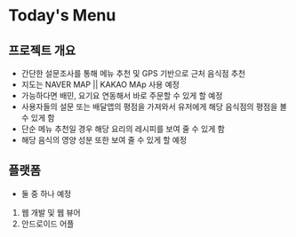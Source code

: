 # Today's Menu

## 프로젝트 개요

- 간단한 설문조사를 통해 메뉴 추천 및 GPS 기반으로 근처 음식점 추천
- 지도는 NAVER MAP || KAKAO MAp 사용 예정
- 가능하다면 배민, 요기요 연동해서 바로 주문할 수 있게 할 예정
- 사용자들의 설문 또는 배달앱의 평점을 가져와서 유저에게 해당 음식점의 평점을 볼 수 있게 함
- 단순 메뉴 추천일 경우 해당 요리의 레시피를 보여 줄 수 있게 함
- 해당 음식의 영양 성분 또한 보여 줄 수 있게 할 예정

## 플랫폼

- 둘 중 하나 예정
1. 웹 개발 및 웹 뷰어
2. 안드로이드 어플

